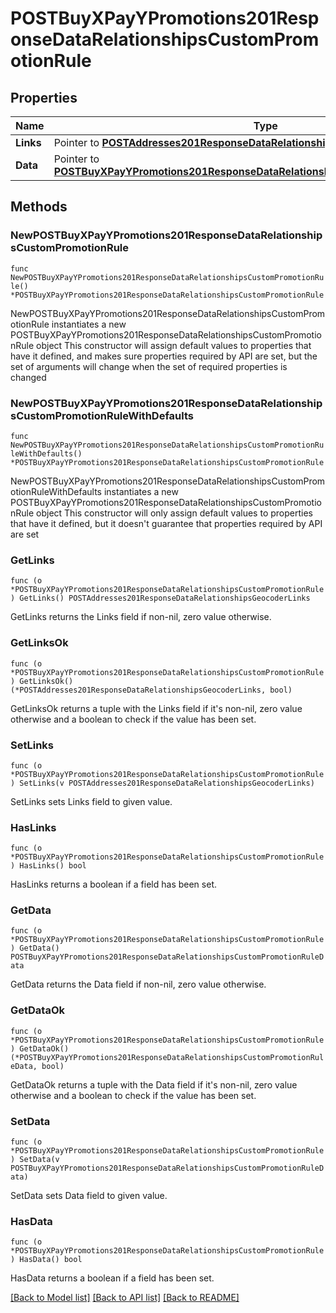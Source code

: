 # POSTBuyXPayYPromotions201ResponseDataRelationshipsCustomPromotionRule

## Properties

Name | Type | Description | Notes
------------ | ------------- | ------------- | -------------
**Links** | Pointer to [**POSTAddresses201ResponseDataRelationshipsGeocoderLinks**](POSTAddresses201ResponseDataRelationshipsGeocoderLinks.md) |  | [optional] 
**Data** | Pointer to [**POSTBuyXPayYPromotions201ResponseDataRelationshipsCustomPromotionRuleData**](POSTBuyXPayYPromotions201ResponseDataRelationshipsCustomPromotionRuleData.md) |  | [optional] 

## Methods

### NewPOSTBuyXPayYPromotions201ResponseDataRelationshipsCustomPromotionRule

`func NewPOSTBuyXPayYPromotions201ResponseDataRelationshipsCustomPromotionRule() *POSTBuyXPayYPromotions201ResponseDataRelationshipsCustomPromotionRule`

NewPOSTBuyXPayYPromotions201ResponseDataRelationshipsCustomPromotionRule instantiates a new POSTBuyXPayYPromotions201ResponseDataRelationshipsCustomPromotionRule object
This constructor will assign default values to properties that have it defined,
and makes sure properties required by API are set, but the set of arguments
will change when the set of required properties is changed

### NewPOSTBuyXPayYPromotions201ResponseDataRelationshipsCustomPromotionRuleWithDefaults

`func NewPOSTBuyXPayYPromotions201ResponseDataRelationshipsCustomPromotionRuleWithDefaults() *POSTBuyXPayYPromotions201ResponseDataRelationshipsCustomPromotionRule`

NewPOSTBuyXPayYPromotions201ResponseDataRelationshipsCustomPromotionRuleWithDefaults instantiates a new POSTBuyXPayYPromotions201ResponseDataRelationshipsCustomPromotionRule object
This constructor will only assign default values to properties that have it defined,
but it doesn't guarantee that properties required by API are set

### GetLinks

`func (o *POSTBuyXPayYPromotions201ResponseDataRelationshipsCustomPromotionRule) GetLinks() POSTAddresses201ResponseDataRelationshipsGeocoderLinks`

GetLinks returns the Links field if non-nil, zero value otherwise.

### GetLinksOk

`func (o *POSTBuyXPayYPromotions201ResponseDataRelationshipsCustomPromotionRule) GetLinksOk() (*POSTAddresses201ResponseDataRelationshipsGeocoderLinks, bool)`

GetLinksOk returns a tuple with the Links field if it's non-nil, zero value otherwise
and a boolean to check if the value has been set.

### SetLinks

`func (o *POSTBuyXPayYPromotions201ResponseDataRelationshipsCustomPromotionRule) SetLinks(v POSTAddresses201ResponseDataRelationshipsGeocoderLinks)`

SetLinks sets Links field to given value.

### HasLinks

`func (o *POSTBuyXPayYPromotions201ResponseDataRelationshipsCustomPromotionRule) HasLinks() bool`

HasLinks returns a boolean if a field has been set.

### GetData

`func (o *POSTBuyXPayYPromotions201ResponseDataRelationshipsCustomPromotionRule) GetData() POSTBuyXPayYPromotions201ResponseDataRelationshipsCustomPromotionRuleData`

GetData returns the Data field if non-nil, zero value otherwise.

### GetDataOk

`func (o *POSTBuyXPayYPromotions201ResponseDataRelationshipsCustomPromotionRule) GetDataOk() (*POSTBuyXPayYPromotions201ResponseDataRelationshipsCustomPromotionRuleData, bool)`

GetDataOk returns a tuple with the Data field if it's non-nil, zero value otherwise
and a boolean to check if the value has been set.

### SetData

`func (o *POSTBuyXPayYPromotions201ResponseDataRelationshipsCustomPromotionRule) SetData(v POSTBuyXPayYPromotions201ResponseDataRelationshipsCustomPromotionRuleData)`

SetData sets Data field to given value.

### HasData

`func (o *POSTBuyXPayYPromotions201ResponseDataRelationshipsCustomPromotionRule) HasData() bool`

HasData returns a boolean if a field has been set.


[[Back to Model list]](../README.md#documentation-for-models) [[Back to API list]](../README.md#documentation-for-api-endpoints) [[Back to README]](../README.md)


